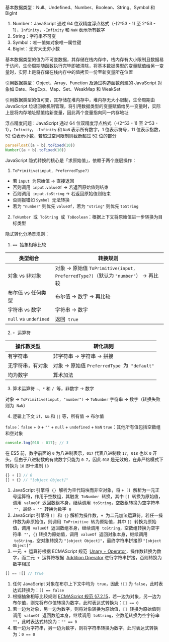 基本数据类型：Null、Undefined、Number、Boolean、String、Symbol 和 BigInt

1. Number：JavaScript 通过 64 位双精度浮点格式（-(2^53 - 1) 至 2^53 - 1），`Infinity`，`-Infinity` 和 `NaN` 表示所有数字
2. String：字符串不可变
3. Symbol：唯一值如对象唯一属性键
4. BigInt：无穷大无穷小数

基本数据类型的值为不可变数据，其存储在栈内存中，栈内存有大小限制且数据易于访问，生命周期随函数执行完毕即被清除，将基本数据类型的变量赋值给另一变量时，实际上是将存储在栈内存中的值拷贝一份至新变量所在位置

引用数据类型：Object、Array、Function 及通过构造函数创建的 JavaScript 对象如 Date、RegExp、Map、Set、WeakMap 和 WeakSet

引用数据类型的值可变，其存储在堆内存中，堆内存无大小限制，生命周期由 JavaScript 垃圾回收机制管理，将引用数据类型的变量赋值给另一变量时，实际上是将内存地址赋值给新变量，因此两个变量指向同一内存地址

浮点精度问题：JavaScript 通过 64 位双精度浮点格式（-(2^53 - 1) 至 2^53 - 1），`Infinity`，`-Infinity` 和 `NaN` 表示所有数字，1 位表示符号，11 位表示指数，52 位表示小数，若超过空间限制则截断超过 52 位的部分

```js
parseFloat((a + b).toFixed(10))
Number((a + b).toFixed(10))
```

JavaScript 隐式转换的核心是「求原始值」，依赖于两个底层操作：

1. `ToPrimitive(input, PreferredType?)`

- 若 `input`  为原始值 -> 直接返回
- 否则调用  `input.valueOf` -> 若返回原始值则结束
- 否则调用  `input.toString` -> 若返回原始值则结束
- 否则报错如 `Symbol`  无法转换
- 若为 `"number"` 则优先 `valueOf`，若为 `"string"` 则优先 `toString`

2. `ToNumber`  或  `ToString`  或  `ToBoolean`：根据上下文将原始值进一步转换为目标类型

隐式转化分场景规则：

1. `==`  抽象相等比较

| 类型组合              | 转换规则                                                                           |
| --------------------- | ---------------------------------------------------------------------------------- |
| 对象 vs 非对象        | 对象 -> 原始值 `ToPrimitive(input, PreferredType?)`（默认为 `"number"`） -> 再比较 |
| 布尔值 vs 任何类型    | 布尔值 -> 数字 -> 再比较                                                           |
| 字符串 vs 数字        | 字符串 -> 数字                                                                     |
| `null` vs `undefined` | 返回  `true`                                                                       |

2. `+`  运算符

| 操作数类型       | 转化规则                                       |
| ---------------- | ---------------------------------------------- |
| 有字符串         | 非字符串 -> 字符串 -> 拼接                     |
| 无字符串，有对象 | 对象 → 原始值 `PreferredType`  为  `"default"` |
| 均为数字         | 算术加法                                       |

3. 算术运算符 `-`、`*` 和 `/`  等，非数字 -> 数字

对象 -> `ToPrimitive(input, "number")` -> `ToNumber`
字符串 -> 数字（转换失败则为  `NaN`）

4. 逻辑上下文 `if`、`&&` 和 `||` 等，所有值 -> 布尔值

`false`：`false` + `0` + `""` + `null` + `undefined` + `NaN`
`true`：其他所有值包括空数组和空对象

```js
console.log(018 - 017); // 3
```

在 ES5 前，数字前面的 `0` 为八进制表示，`017` 代表八进制数 `17`，`018` 也以 `0` 开头，但由于八进制数的有效数字只能为 `0-7`，因此 `018` 是无效的，在非严格模式下转换为 `18` 即十进制 `18`

```js
{} + [] // 0
[] + {} // "[object Object]"
```

1. JavaScript 引擎将  `{}`  解析为空代码块而非空对象，将 `+ []`  解析为一元正号运算符，作用于空数组，其触发  `ToNumber`  转换，其中 `[]`  转换为原始值，调用  `valueOf`  返回数组本身，继续调用  `toString`，空数组转换为空字符串  `""`，最终 `+ ""`  转换为数字  `0`
2. JavaScript 引擎将 `[]`  和  `{}` 解析为操作数，`+`  为二元加法运算符，若任一操作数为非原始值，则调用  `ToPrimitive`  转为原始值，其中 `[]`  转换为原始值，调用  `valueOf`  返回数组本身，继续调用  `toString`，空数组转换为空字符串  `""`，`{}` 转换为原始值，调用  `valueOf`  返回对象本身，继续调用  `toString`，空对象转换为 `"[object Object]"`，最终字符串拼接即 `"[object Object]"`
3. 一元  `+`  运算符根据 ECMAScript 规范  [Unary + Operator](https://tc39.es/ecma262/#sec-unary-plus-operator)，操作数转换为数字，而二元  `+`  运算符根据  [Addition Operator](https://tc39.es/ecma262/#sec-addition-operator-plus) 进行字符串拼接，否则转换为数字相加

```js
[] == ![] // true
```

1. 任何 JavaScript 对象在布尔上下文中均为  `true`，因此 `![]` 为 `false`，此时表达式转换为：`[] == false`
2. 根据抽象相等比较规则 [ECMAScript 规范 §7.2.15](https://tc39.es/ecma262/#sec-abstract-equality-comparison)，若一边为对象，另一边为布尔值，则先将布尔值转换为数字，此时表达式转换为：`[] == 0`
3. 若一边为对象，另一边为数字，则将对象转换为原始值，`[]`  转换为原始值则调用  `valueOf`  返回数组本身，继续调用  `toString`，空数组转换为空字符串 `""`，此时表达式转换为：`"" == 0`
4. 若一边为字符串，另一边为数字，则将字符串转换为数字，此时表达式转换为：`0 == 0`
